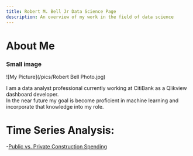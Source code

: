 ```yaml
---
title: Robert M. Bell Jr Data Science Page
description: An overview of my work in the field of data science
---
```


# About Me
### Small image
![My Picture](/pics/Robert Bell Photo.jpg)

I am a data analyst professional currently working 
at CitiBank as a Qlikview dashboard developer.  
In the near future my goal is become proficient in machine learning 
and incorporate that knowledge into my role.   


# Time Series Analysis:

-[Public vs. Private Construction Spending](/timeseriesdecom/index.md)
